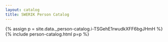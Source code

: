 ```yaml
---
layout: catalog
title: SWERIK Person Catalog
---
```

{% assign p = site.data._person-catalog.i-TSGehE1rwudkXFF6bgJHmH %}
{% include person-catalog.html p=p %}

